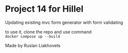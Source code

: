# Project 14 for Hillel 
Updating existing mvc form generator with form validating

to use it, clone the repo and use command <br>
`docker compose up --build`

Made by Ruslan Liakhovets